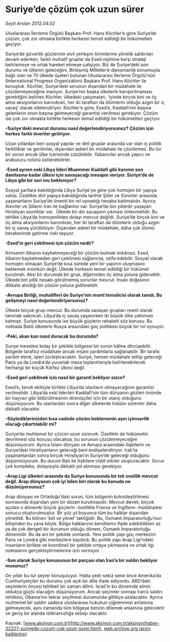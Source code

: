 # Suriye’de çözüm çok uzun sürer

*Seyit Arslan 2012.04.02*

<div class="pNewsDetailMainContent ctx_content" itemprop="articleBody">
 <p>
  Uluslararası İlerleme Örgütü Başkanı Prof. Hans Köchler’e göre Suriye’de çözüm, çok zor olmakla birlikte herkesin temsil edildiği bir hükümetten geçiyor.
 </p>
 <p>
  Suriye’de güvenlik güçlerinin sivil yerleşim birimlerine yönelik saldırıları devam ederken, farklı muhalif gruplar da Esed rejimine karşı strateji belirlemeye ve ortak hareket etmeye çalışıyor. Biz de Suriye’deki son durumu ve ülkenin geleceğini, Birleşmiş Milletler’e danışmanlık konumuyla bağlı olan ve 70 ülkede üyeleri bulunan Uluslararası İlerleme Örgütü’nün (International Progress Organization) Başkanı Prof. Hans Köchler ile konuştuk. Köchler, Suriye’deki sorunun dışarıdan bir müdahale ile çözülemeyeceğine inanıyor. Suriye’nin başka ülkelerle karıştırılmaması gerektiğini belirten Köchler, ülkedeki çatışmaları, ‘içinde birçok kini ve öç alma aksiyonlarını barındıran, her iki taraftan da ölümlerin olduğu azgın bir iç savaş’ olarak nitelendiriyor. Köchler’e göre, Esed’e, Kaddafi’nin başına gelenlerin onun başına gelmeyeceği garantisi verilmesi gerekiyor. Çözüm ise çok zor olmakla birlikte herkesin temsil edildiği bir hükümetten geçiyor.
 </p>
 <p>
  <strong>
   -Suriye’deki mevcut durumu nasıl değerlendiriyorsunuz? Çözüm için herkes farklı öneriler getiriyor.
  </strong>
 </p>
 <p>
  Uzun yıllardan beri sosyal yapılar ve dinî gruplar arasında var olan iç politik farklılıklar ve gerilimler, dışarıdan askerî bir müdahale ile çözülemez. Bu tür bir sorun ancak ülke içerisinde çözülebilir. Yabancılar ancak yapıcı ve arabulucu rolünü üstlenebilirler.
 </p>
 <p>
  <strong>
   -Esed aynen eski Libya lideri Muammer Kaddafi gibi kanının son damlasına kadar ülkesi için savaşacağı mesajını veriyor. Suriye’de de Libya gibi bir son mu bekleniyor?
  </strong>
 </p>
 <p>
  Sosyal şartlara bakıldığında Libya Suriye’ye göre çok homojen bir yapıya sahip. Özellikle dinî yapıya bakıldığında tarihte Şiiler ve Sünniler arasında yaşananların Suriye’de önemli bir rol oynadığı hesaba katılmalıdır. Ayrıca Aleviler ve Şiilerin İran ile bağlantısı var. Suriye’de bin yıllardır yaşayan Hıristiyan azınlıklar var.  Ülkede bir din savaşının çıkması önlenmelidir. Bu tehlike Libya’da homojenlikten dolayı mevcut değildi. Suriye’de birçok kini ve öç alma aksiyonlarını barındıran, her iki taraftan da ölümlerin olduğu azgın bir iç savaş yürütülüyor. Dışarıdan askerî bir müdahale, daha çok ölümü beraberinde getirme riski taşıyor.
 </p>
 <p>
  <strong>
   -Esed’in geri çekilmesi için çözüm nedir?
  </strong>
 </p>
 <p>
  Kimsenin itibarını kaybetmeyeceği bir çözüm bulmak imkânsız. Esed, itibarını kaybetmeden geri çekilmesi sağlanırsa, istifa edebilir. Sosyal olarak homojen olmayan Suriye’de kısa sürede yeni bir yapının oluşmasını beklemek mümkün değil. Ülkede herkesin temsil edildiği bir hükümet kurulmalı. Aksi bir durumda bir grup, diğerinden öç alma yoluna gidecektir. Ülkede bin yıllık hesabı görülmemiş sorunlar mevcut. İnsan doğasının dikkate alındığı bir çözüm yoluna gidilmelidir.
 </p>
 <p>
  <strong>
   -Avrupa Birliği, muhalifleri de Suriye’nin resmî temsilcisi olarak tanıdı. Bu gelişmeyi nasıl değerlendiriyorsunuz?
  </strong>
 </p>
 <p>
  Ülkede birçok grup mevcut. Bu durumda savaşan grupları resmî olarak tanımak sakıncalı. Libya’da iç savaş yaşanırken iki büyük ülke çekimser kalmıştı. Suriye konusunda ise büyük güçlerin rekabeti söz konusu. Bu noktada Batılı ülkelerle Rusya arasındaki güç politikası büyük bir rol oynuyor.
 </p>
 <p>
  <strong>
   -Peki, akan kan nasıl duracak bu durumda?
  </strong>
 </p>
 <p>
  Suriye meselesi kolay bir şekilde bölgesel bir sorun hâline dönüşebilir. Bölgede tarafsız müdahale ancak insani yardımlarla sağlanabilir. Bir tarafa yardım etme, işleri zorlaştıracaktır. Suriye, hemen müdahale edilip geleceği Paris ya da Londra’da yuvarlak masa toplantılarıyla belirlenebilecek herhangi bir küçük Körfez ülkesi değil.
 </p>
 <p>
  <strong>
   -Esed geri çekilmek için nasıl bir garanti bekliyor sizce?
  </strong>
 </p>
 <p>
  Esed’e, kendi ekibiyle birlikte Libya’da olanların olmayacağının garantisi verilmelidir. Libya’da eski liderleri Kaddafi’nin tüm dünyanın gözleri önünde bir hayvan gibi öldürülmesinin direnişçiler için bir utanç olduğunu düşünüyorum. Bu olanlardan sonra diğer ülkelerde hüküm sürenler daha dikkatli olacaktır.
 </p>
 <p>
  <strong>
   -Söylediklerinizden kısa vadede çözüm beklemenin aşırı iyimserlik olacağı çıkartılabilir mi?
  </strong>
 </p>
 <p>
  Suriye’de muhtemel bir çözüm uzun sürecek. Özellikle de hükümetin devrilmesi söz konusu olacaksa, bu sorunun çözülemeyeceğini düşünüyorum. Ayrıca İslam dünyası ve Avrupa arasındaki ilişkilerin ve Suriye’deki Hıristiyanların geleceği beni endişelendiriyor. Irak’ta yaşananlardan sonra birçok Hıristiyan’ın Suriye’de geleceği olduğunu düşünmüyorum. Bu durum Batı ile ilişkilere ciddi etkiler oluşturacaktır. Sorun çok kompleks, dolayısıyla dikkatli yol alınması gerekiyor.
 </p>
 <p>
  <strong>
   -Arap Ligi ülkeleri arasında da Suriye konusunda bir tek seslilik mevcut değil. Arap dünyasını çok iyi bilen biri olarak bu konuda ne düşünüyorsunuz?
  </strong>
 </p>
 <p>
  Arap dünyası ve Ortadoğu’daki sorun, tüm bölgenin kolonileştirilmesi sonrasında dışarıdan yeni bir düzen kurulmasıdır. Mevcut devlet, birçok açıdan o dönemki büyük güçlerin -özellikle Fransa ve İngiltere- müdahalesi sonucu oluşturulmuştur. Bir yüz yıl boyunca tüm bu halklar dışarıdan yönetildi. Bu bilinen ‘böl ve yönet’ taktiğidir. Bu, Osmanlı İmparatorluğu’nun bitişinden bu yana böyle. Bölge halklarının kendilerini ifade edebildikleri az ya da çok dengeli bir durumun olduğu dönem, Osmanlı İmparatorluğu dönemidir. Bu da ani bir şekilde sonlandı. Yeni politik yapı güç merkezini Paris ve Londra gibi merkezlere kaydırdı. Bu politik yapı Arap Ligi’ndeki insanların birlikte ve koordineli bir şekilde ortaya çıkmasına ve ortak ilgi noktalarını gerçekleştirmelerine izin vermiyor.
 </p>
 <p>
  <strong>
   -Son olarak Suriye konusunun bir parçası olan İran’a bir saldırı bekliyor musunuz?
  </strong>
 </p>
 <p>
  On yıldır bu tür şeyler konuşuluyor. Hatta yedi-sekiz sene önce Amerika’da Cumhuriyetçiler bu durumu çok açık bir dille ifade ediyordu. ABD’deki seçimlerin öncesi tehlikeli bir zaman dilimi. İsrail’in bu dönemde elinin oldukça güçlü olacağını düşünüyorum. Ancak seçimler sonrası İran’a saldırı tehlikesi, Obama’nın tekrar seçilmesi durumunda gittikçe azalacaktır. Ayrıca muhtemel bir saldırı sadece uluslararası hukukun çiğnenmesi anlamına gelmeyecek, aynı zamanda tüm bölgeye benzin dökmek anlamına gelecektir ve geniş bir alanda istikrarsızlığa sebep olacaktır.
 </p>
</div>


Kaynak: [www.aksiyon.com.tr](http://www.aksiyon.com.tr/aksiyon/haber-32227-suriyede-cozum-cok-uzun-surer.html), [web.archive.org (arşiv bağlantısı)](http://web.archive.org/web/20160305011250/http://www.aksiyon.com.tr/aksiyon/haber-32227-suriyede-cozum-cok-uzun-surer.html)
